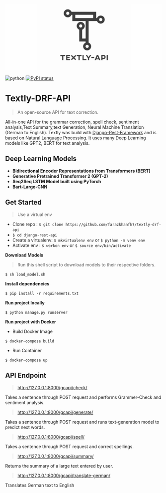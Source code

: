   
  
 <img src="https://github.com/batcypher/bash/blob/main/IMG_20210125_092915.jpg">

![python](https://img.shields.io/badge/python-3.6%20%7C%203.7%20%7C%203.8-blue)   [![PyPI status](https://img.shields.io/pypi/status/ansicolortags.svg)](https://pypi.python.org/pypi/ansicolortags/)

# Textly-DRF-API
> An open-source API for text correction.

All-in-one API for the grammar correction, spell check, sentiment analysis,Text Summary,text Generation, Neural Machine Translation (German to  English).
Textly was build with [Django-Rest-Framework](https://www.django-rest-framework.org/) and is based on Natural Language Processing. It uses many Deep Learning models like GPT2, BERT for text analysis.

## Deep Learning Models
* **Bidirectional Encoder Representations from Transformers (BERT)**
* **Generative Pretrained Transformer 2 (GPT-2)**
* **Seq2Seq LSTM Model built using PyTorch**
* **Bart-Large-CNN**

## Get Started
> Use a virtual env
* Clone repo : ```$ git clone https://github.com/farazkhanfk7/textly-drf-api```
* ```$ cd django-rest-api```
* Create a virtualenv: ```$ mkvirtualenv env``` or ```$ python -m venv env```
* Activate env : ```$ workon env``` or ```$ source env/bin/activate```

**Download Models**
> Run this shell script to download models to their respective folders.
```
$ sh load_model.sh
```
**Install dependencies** 
```
$ pip install -r requirements.txt
```

**Run project locally**
```
$ python manage.py runserver
```

**Run project with Docker** 
* Build Docker Image
```
$ docker-compose build
```

* Run Container
```
$ docker-compose up
```

## API Endpoint

> http://127.0.0.1:8000/gcapi/check/

  Takes a sentence through POST request and performs Grammer-Check and sentiment analysis. 

> http://127.0.0.1:8000/gcapi/generate/

  Takes a sentence through POST request and runs text-generation model to predict next words. 

> http://127.0.0.1:8000/gcapi/spell/

  Takes a sentence through POST request and correct spellings. 

> http://127.0.0.1:8000/gcapi/summary/

  Returns the summary of a large text entered by user.

> http://127.0.0.1:8000/gcapi/translate-german/

  Translates German text to English
